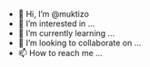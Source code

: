 - 👋 Hi, I’m @muktizo
- 👀 I’m interested in ...
- 🌱 I’m currently learning ...
- 💞️ I’m looking to collaborate on ...
- 📫 How to reach me ...

<!---
muktizo/muktizo is a ✨ special ✨ repository because its `README.md` (this file) appears on your GitHub profile.
You can click the Preview link to take a look at your changes.
--->
